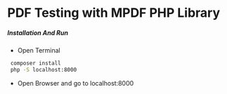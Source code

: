 # PDF Testing with MPDF PHP Library

##### Installation And Run

- Open Terminal

```bash
 composer install
 php -S localhost:8000
```

- Open Browser and go to localhost:8000
